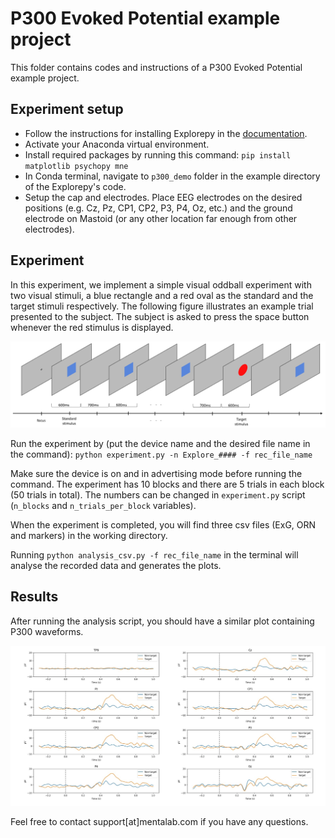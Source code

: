 P300 Evoked Potential example project
====================================
This folder contains codes and instructions of a P300 Evoked Potential example project.

Experiment setup
----------------
* Follow the instructions for installing Explorepy in the
[documentation](https://explorepy.readthedocs.io/en/latest/installation.html#how-to-install).
* Activate your Anaconda virtual environment.
* Install required packages by running this command:
`pip install matplotlib psychopy mne`
* In Conda terminal, navigate to `p300_demo` folder in the example directory of the Explorepy's code.
* Setup the cap and electrodes. Place EEG electrodes on the desired positions (e.g. Cz, Pz, CP1, CP2, P3, P4, Oz, etc.) and the
ground electrode on Mastoid (or any other location far enough from other electrodes).


Experiment
----------
In this experiment, we implement a simple visual oddball experiment with two visual stimuli,
a blue rectangle and a red oval as the standard and the target stimuli respectively. The following figure illustrates
an example trial presented to the subject. The subject is asked to press the space button whenever the red stimulus is displayed.

![alt text](exp.jpg "Visual oddball paradigm - an example trial")

Run the experiment by (put the device name and the desired file name in the command):
`python experiment.py -n Explore_#### -f rec_file_name`

Make sure the device is on and in advertising mode before running the command. The experiment has 10 blocks and
there are 5 trials in each block (50 trials in total). The numbers can be changed in `experiment.py` script (`n_blocks` and
`n_trials_per_block` variables).

When the experiment is completed, you will find three csv files (ExG, ORN and markers) in the working directory.

Running `python analysis_csv.py -f rec_file_name` in the terminal will analyse the recorded data and generates the plots.

Results
-------
After running the analysis script, you should have a similar plot containing P300 waveforms.

![alt text](plots.jpeg "P300 plots")


Feel free to contact support[at]mentalab.com if you have any questions.
